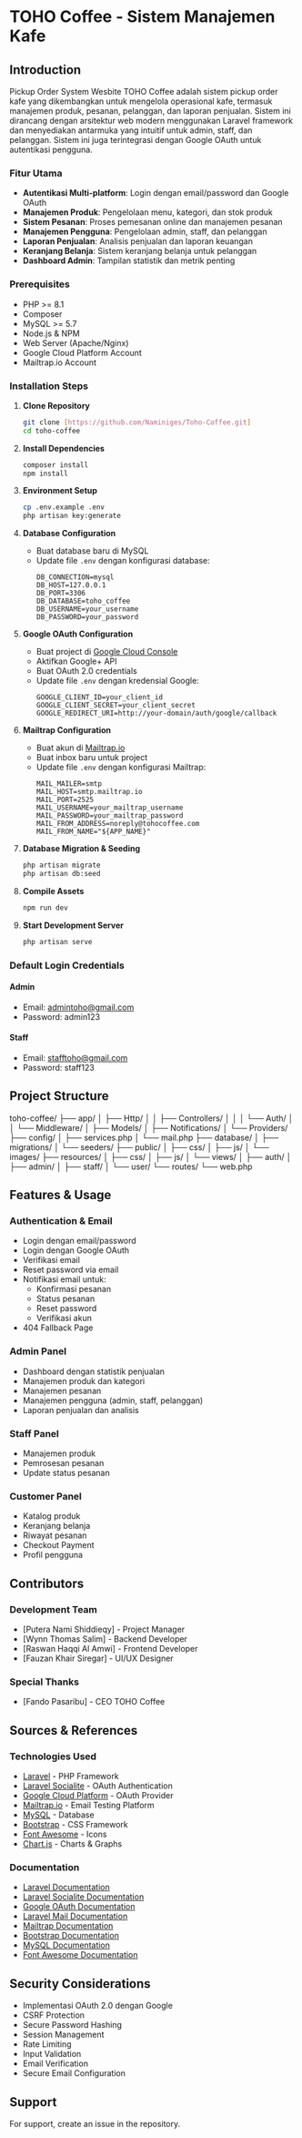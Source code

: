 # TOHO Coffee - Sistem Manajemen Kafe

## Introduction
Pickup Order System Wesbite TOHO Coffee adalah sistem pickup order kafe yang dikembangkan untuk mengelola operasional kafe, termasuk manajemen produk, pesanan, pelanggan, dan laporan penjualan. Sistem ini dirancang dengan arsitektur web modern menggunakan Laravel framework dan menyediakan antarmuka yang intuitif untuk admin, staff, dan pelanggan. Sistem ini juga terintegrasi dengan Google OAuth untuk autentikasi pengguna.

### Fitur Utama
- **Autentikasi Multi-platform**: Login dengan email/password dan Google OAuth
- **Manajemen Produk**: Pengelolaan menu, kategori, dan stok produk
- **Sistem Pesanan**: Proses pemesanan online dan manajemen pesanan
- **Manajemen Pengguna**: Pengelolaan admin, staff, dan pelanggan
- **Laporan Penjualan**: Analisis penjualan dan laporan keuangan
- **Keranjang Belanja**: Sistem keranjang belanja untuk pelanggan
- **Dashboard Admin**: Tampilan statistik dan metrik penting

### Prerequisites
- PHP >= 8.1
- Composer
- MySQL >= 5.7
- Node.js & NPM
- Web Server (Apache/Nginx)
- Google Cloud Platform Account
- Mailtrap.io Account

### Installation Steps

1. **Clone Repository**
   ```bash
   git clone [https://github.com/Naminiges/Toho-Coffee.git]
   cd toho-coffee
   ```

2. **Install Dependencies**
   ```bash
   composer install
   npm install
   ```

3. **Environment Setup**
   ```bash
   cp .env.example .env
   php artisan key:generate
   ```

4. **Database Configuration**
   - Buat database baru di MySQL
   - Update file `.env` dengan konfigurasi database:
     ```
     DB_CONNECTION=mysql
     DB_HOST=127.0.0.1
     DB_PORT=3306
     DB_DATABASE=toho_coffee
     DB_USERNAME=your_username
     DB_PASSWORD=your_password
     ```

5. **Google OAuth Configuration**
   - Buat project di [Google Cloud Console](https://console.cloud.google.com)
   - Aktifkan Google+ API
   - Buat OAuth 2.0 credentials
   - Update file `.env` dengan kredensial Google:
     ```
     GOOGLE_CLIENT_ID=your_client_id
     GOOGLE_CLIENT_SECRET=your_client_secret
     GOOGLE_REDIRECT_URI=http://your-domain/auth/google/callback
     ```

6. **Mailtrap Configuration**
   - Buat akun di [Mailtrap.io](https://mailtrap.io)
   - Buat inbox baru untuk project
   - Update file `.env` dengan konfigurasi Mailtrap:
     ```
     MAIL_MAILER=smtp
     MAIL_HOST=smtp.mailtrap.io
     MAIL_PORT=2525
     MAIL_USERNAME=your_mailtrap_username
     MAIL_PASSWORD=your_mailtrap_password
     MAIL_FROM_ADDRESS=noreply@tohocoffee.com
     MAIL_FROM_NAME="${APP_NAME}"
     ```

7. **Database Migration & Seeding**
   ```bash
   php artisan migrate
   php artisan db:seed
   ```

9. **Compile Assets**
   ```bash
   npm run dev
   ```

10. **Start Development Server**
    ```bash
    php artisan serve
    ```

### Default Login Credentials

#### Admin
- Email: admintoho@gmail.com
- Password: admin123

#### Staff
- Email: stafftoho@gmail.com
- Password: staff123

## Project Structure

toho-coffee/
├── app/
│ ├── Http/
│ │ ├── Controllers/
│ │ │ └── Auth/
│ │ └── Middleware/
│ ├── Models/
│ ├── Notifications/
│ └── Providers/
├── config/
│ ├── services.php
│ └── mail.php
├── database/
│ ├── migrations/
│ └── seeders/
├── public/
│ ├── css/
│ ├── js/
│ └── images/
├── resources/
│ ├── css/
│ ├── js/
│ └── views/
│ ├── auth/
│ ├── admin/
│ ├── staff/
│ └── user/
└── routes/
└── web.php

## Features & Usage

### Authentication & Email
- Login dengan email/password
- Login dengan Google OAuth
- Verifikasi email
- Reset password via email
- Notifikasi email untuk:
  - Konfirmasi pesanan
  - Status pesanan
  - Reset password
  - Verifikasi akun
- 404 Fallback Page

### Admin Panel
- Dashboard dengan statistik penjualan
- Manajemen produk dan kategori
- Manajemen pesanan
- Manajemen pengguna (admin, staff, pelanggan)
- Laporan penjualan dan analisis

### Staff Panel
- Manajemen produk
- Pemrosesan pesanan
- Update status pesanan

### Customer Panel
- Katalog produk
- Keranjang belanja
- Riwayat pesanan
- Checkout Payment
- Profil pengguna

## Contributors

### Development Team
- [Putera Nami Shiddieqy] - Project Manager
- [Wynn Thomas Salim] - Backend Developer
- [Raswan Haqqi Al Amwi] - Frontend Developer
- [Fauzan Khair Siregar] - UI/UX Designer

### Special Thanks
- [Fando Pasaribu] - CEO TOHO Coffee

## Sources & References

### Technologies Used
- [Laravel](https://laravel.com) - PHP Framework
- [Laravel Socialite](https://laravel.com/docs/socialite) - OAuth Authentication
- [Google Cloud Platform](https://cloud.google.com) - OAuth Provider
- [Mailtrap.io](https://mailtrap.io) - Email Testing Platform
- [MySQL](https://www.mysql.com) - Database
- [Bootstrap](https://getbootstrap.com) - CSS Framework
- [Font Awesome](https://fontawesome.com) - Icons
- [Chart.js](https://www.chartjs.org) - Charts & Graphs

### Documentation
- [Laravel Documentation](https://laravel.com/docs)
- [Laravel Socialite Documentation](https://laravel.com/docs/socialite)
- [Google OAuth Documentation](https://developers.google.com/identity/protocols/oauth2)
- [Laravel Mail Documentation](https://laravel.com/docs/mail)
- [Mailtrap Documentation](https://mailtrap.io/docs)
- [Bootstrap Documentation](https://getbootstrap.com/docs)
- [MySQL Documentation](https://dev.mysql.com/doc)
- [Font Awesome Documentation](https://fontawesome.com/docs)

## Security Considerations
- Implementasi OAuth 2.0 dengan Google
- CSRF Protection
- Secure Password Hashing
- Session Management
- Rate Limiting
- Input Validation
- Email Verification
- Secure Email Configuration

## Support
For support, create an issue in the repository.